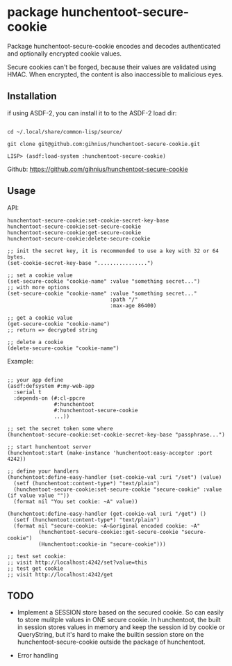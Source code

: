 # package hunchentoot-secure-cookie

Package hunchentoot-secure-cookie encodes and decodes authenticated and optionally encrypted cookie values.

Secure cookies can't be forged, because their values are validated using HMAC. When encrypted, the content is also inaccessible to malicious eyes.

## Installation

if using ASDF-2, you can install it to to the ASDF-2 load dir:

```

cd ~/.local/share/common-lisp/source/

git clone git@github.com:gihnius/hunchentoot-secure-cookie.git

LISP> (asdf:load-system :hunchentoot-secure-cookie)

```

Github: https://github.com/gihnius/hunchentoot-secure-cookie

## Usage

API:

```
hunchentoot-secure-cookie:set-cookie-secret-key-base
hunchentoot-secure-cookie:set-secure-cookie
hunchentoot-secure-cookie:get-secure-cookie
hunchentoot-secure-cookie:delete-secure-cookie

;; init the secret key, it is recommended to use a key with 32 or 64 bytes.
(set-cookie-secret-key-base "................")

;; set a cookie value
(set-secure-cookie "cookie-name" :value "something secret...")
;; with more options
(set-secure-cookie "cookie-name" :value "something secret..."
                                 :path "/"
                                 :max-age 86400)

;; get a cookie value
(get-secure-cookie "cookie-name")
;; return => decrypted string

;; delete a cookie
(delete-secure-cookie "cookie-name")

```

Example:

```

;; your app define
(asdf:defsystem #:my-web-app
  :serial t
  :depends-on (#:cl-ppcre
               #:hunchentoot
               #:hunchentoot-secure-cookie
               ...))

;; set the secret token some where
(hunchentoot-secure-cookie:set-cookie-secret-key-base "passphrase...")

;; start hunchentoot server
(hunchentoot:start (make-instance 'hunchentoot:easy-acceptor :port 4242))

;; define your handlers
(hunchentoot:define-easy-handler (set-cookie-val :uri "/set") (value)
  (setf (hunchentoot:content-type*) "text/plain")
  (hunchentoot-secure-cookie:set-secure-cookie "secure-cookie" :value (if value value ""))
  (format nil "You set cookie: ~A" value))

(hunchentoot:define-easy-handler (get-cookie-val :uri "/get") ()
  (setf (hunchentoot:content-type*) "text/plain")
  (format nil "secure-cookie: ~A~&original encoded cookie: ~A"
          (hunchentoot-secure-cookie::get-secure-cookie "secure-cookie")
          (Hunchentoot:cookie-in "secure-cookie")))

;; test set cookie:
;; visit http://localhost:4242/set?value=this
;; test get cookie
;; visit http://localhost:4242/get

```


## TODO

* Implement a SESSION store based on the secured cookie. So can easily to store mulitple values in ONE secure cookie.
In hunchentoot, the built in session stores values in memory and keep the session id by cookie or QueryString, but it's hard to make the builtin session store on the hunchentoot-secure-cookie outside the package of hunchentoot.

* Error handling
